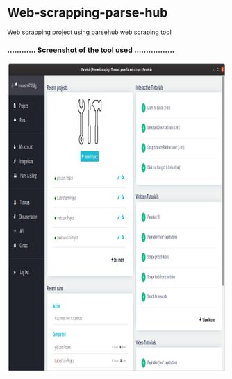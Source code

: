 # Web-scrapping-parse-hub
Web scrapping project using parsehub web scraping tool
### ............  Screenshot of the tool used  .................

<img src=parsehub.png height=720 width=720>
